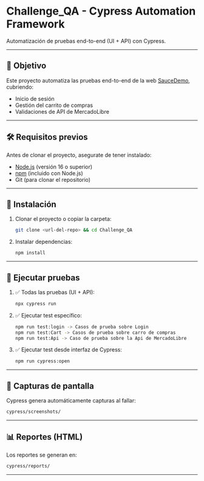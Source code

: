 # Challenge_QA - Cypress Automation Framework

Automatización de pruebas end-to-end (UI + API) con Cypress.

---

## 🎯 Objetivo

Este proyecto automatiza las pruebas end-to-end de la web [SauceDemo](https://www.saucedemo.com), cubriendo:

- Inicio de sesión
- Gestión del carrito de compras
- Validaciones de API de MercadoLibre

---

## 🛠 Requisitos previos

Antes de clonar el proyecto, asegurate de tener instalado:

- [Node.js](https://nodejs.org/) (versión 16 o superior)
- [npm](https://www.npmjs.com/) (incluido con Node.js)
- Git (para clonar el repositorio)

---

## 🚀 Instalación

1. Clonar el proyecto o copiar la carpeta:

   ```bash
   git clone <url-del-repo> && cd Challenge_QA
   ```

2. Instalar dependencias:
   ```bash
   npm install
   ```

---

## 🧪 Ejecutar pruebas

1. ✅ Todas las pruebas (UI + API):
   ```bash
   npx cypress run
   ```
2. ✅ Ejecutar test específico:

   ```bash
   npm run test:login -> Casos de prueba sobre Login
   npm run test:Cart -> Casos de prueba sobre carro de compras
   npm run test:Api -> Caso de prueba sobre la Api de MercadoLibre
   ```

3. ✅ Ejecutar test desde interfaz de Cypress:
   ```bash
   npm run cypress:open
   ```

---

## 📸 Capturas de pantalla

Cypress genera automáticamente capturas al fallar:

```bash
cypress/screenshots/
```

---

## 📊 Reportes (HTML)

Los reportes se generan en:

```bash
cypress/reports/
```

---
